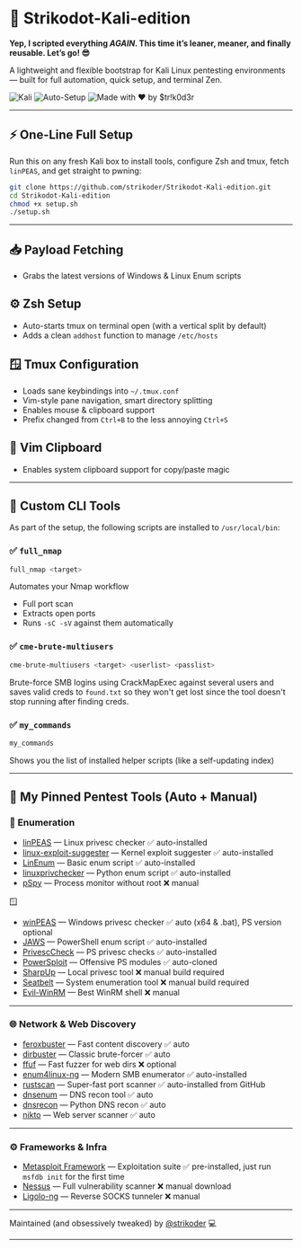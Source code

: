 # 📁 Strikodot-Kali-edition

**Yep, I scripted everything *AGAIN*. This time it’s leaner, meaner, and finally reusable. Let’s go! 😎**

A lightweight and flexible bootstrap for Kali Linux pentesting environments — built for full automation, quick setup, and terminal Zen.

![Kali](https://img.shields.io/badge/Kali-Linux-blue?logo=linux\&logoColor=white)
![Auto-Setup](https://img.shields.io/badge/Automated-Setup-success?style=flat-square\&color=brightgreen)
![Made with ❤️ by \$tr!k0d3r](https://img.shields.io/badge/Maintained%20by-\$tr!k0d3r-blueviolet?style=flat-square)

---

## ⚡ One-Line Full Setup

Run this on any fresh Kali box to install tools, configure Zsh and tmux, fetch `linPEAS`, and get straight to pwning:

```bash
git clone https://github.com/strikoder/Strikodot-Kali-edition.git
cd Strikodot-Kali-edition
chmod +x setup.sh
./setup.sh
```

---


## 📥 Payload Fetching

* Grabs the latest versions of Windows & Linux Enum scripts

## ⚙️ Zsh Setup

* Auto-starts tmux on terminal open (with a vertical split by default)
* Adds a clean `addhost` function to manage `/etc/hosts`

## 🪟 Tmux Configuration

* Loads sane keybindings into `~/.tmux.conf`
* Vim-style pane navigation, smart directory splitting
* Enables mouse & clipboard support
* Prefix changed from `Ctrl+B` to the less annoying `Ctrl+S`

## 📝 Vim Clipboard

* Enables system clipboard support for copy/paste magic

---

## 🔧 Custom CLI Tools

As part of the setup, the following scripts are installed to `/usr/local/bin`:

### ✅ `full_nmap`

```bash
full_nmap <target>
```

Automates your Nmap workflow

* Full port scan
* Extracts open ports
* Runs `-sC -sV` against them automatically

### ✅ `cme-brute-multiusers`

```bash
cme-brute-multiusers <target> <userlist> <passlist>
```

Brute-force SMB logins using CrackMapExec against several users and saves valid creds to `found.txt` so they won't get lost since the tool doesn't stop running after finding creds.

### ✅ `my_commands`

```bash
my_commands
```

Shows you the list of installed helper scripts (like a self-updating index)

---

## 🧰 My Pinned Pentest Tools (Auto + Manual)

### 🔎 Enumeration

* [linPEAS](https://github.com/carlospolop/PEASS-ng) — Linux privesc checker ✅ auto-installed
* [linux-exploit-suggester](https://github.com/mzet-/linux-exploit-suggester) — Kernel exploit suggester ✅ auto-installed
* [LinEnum](https://github.com/rebootuser/LinEnum) — Basic enum script ✅ auto-installed
* [linuxprivchecker](https://github.com/sleventyeleven/linuxprivchecker) — Python enum script ✅ auto-installed
* [pSpy](https://github.com/DominicBreuker/pspy) — Process monitor without root ❌ manual

🪟 

* [winPEAS](https://github.com/carlospolop/PEASS-ng) — Windows privesc checker ✅ auto (x64 & .bat), PS version optional
* [JAWS](https://github.com/411Hall/JAWS) — PowerShell enum script ✅ auto-installed
* [PrivescCheck](https://github.com/itm4n/PrivescCheck) — PS privesc checks ✅ auto-installed
* [PowerSploit](https://github.com/PowerShellMafia/PowerSploit) — Offensive PS modules ✅ auto-cloned
* [SharpUp](https://github.com/GhostPack/SharpUp) — Local privesc tool ❌ manual build required
* [Seatbelt](https://github.com/GhostPack/Seatbelt) — System enumeration tool ❌ manual build required
* [Evil-WinRM](https://github.com/Hackplayers/evil-winrm) — Best WinRM shell ❌ manual

---
### 🌐 Network & Web Discovery

* [feroxbuster](https://github.com/epi052/feroxbuster) — Fast content discovery ✅ auto
* [dirbuster](https://tools.kali.org/web-applications/dirbuster) — Classic brute-forcer ✅ auto
* [ffuf](https://github.com/ffuf/ffuf) — Fast fuzzer for web dirs ❌ optional
* [enum4linux-ng](https://github.com/cddmp/enum4linux-ng) — Modern SMB enumerator ✅ auto-installed
* [rustscan](https://github.com/RustScan/RustScan) — Super-fast port scanner ✅ auto-installed from GitHub
* [dnsenum](https://github.com/fwaeytens/dnsenum) — DNS recon tool ✅ auto
* [dnsrecon](https://github.com/darkoperator/dnsrecon) — Python DNS recon ✅ auto
* [nikto](https://github.com/sullo/nikto) — Web server scanner ✅ auto
--- 
### ⚙️ Frameworks & Infra

* [Metasploit Framework](https://www.metasploit.com/) — Exploitation suite ✅ pre-installed, just run `msfdb init` for the first time
* [Nessus](https://www.tenable.com/products/nessus) — Full vulnerability scanner ❌ manual download
* [Ligolo-ng](https://github.com/nicocha30/ligolo-ng) — Reverse SOCKS tunneler ❌ manual
---

Maintained (and obsessively tweaked) by [@strikoder](https://github.com/strikoder) 💻

---
